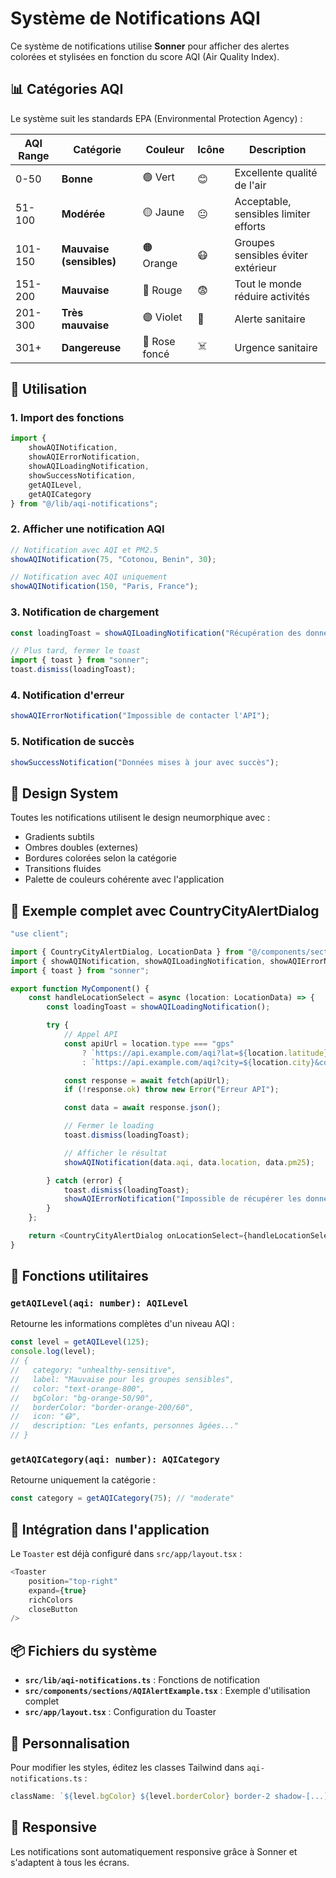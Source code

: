 # Système de Notifications AQI

Ce système de notifications utilise **Sonner** pour afficher des alertes colorées et stylisées en fonction du score AQI (Air Quality Index).

## 📊 Catégories AQI

Le système suit les standards EPA (Environmental Protection Agency) :

| AQI Range | Catégorie | Couleur | Icône | Description |
|-----------|-----------|---------|-------|-------------|
| 0-50 | **Bonne** | 🟢 Vert | 😊 | Excellente qualité de l'air |
| 51-100 | **Modérée** | 🟡 Jaune | 😐 | Acceptable, sensibles limiter efforts |
| 101-150 | **Mauvaise (sensibles)** | 🟠 Orange | 😷 | Groupes sensibles éviter extérieur |
| 151-200 | **Mauvaise** | 🔴 Rouge | 😨 | Tout le monde réduire activités |
| 201-300 | **Très mauvaise** | 🟣 Violet | 🚨 | Alerte sanitaire |
| 301+ | **Dangereuse** | 🔴 Rose foncé | ☠️ | Urgence sanitaire |

## 🚀 Utilisation

### 1. Import des fonctions

```typescript
import { 
    showAQINotification,
    showAQIErrorNotification,
    showAQILoadingNotification,
    showSuccessNotification,
    getAQILevel,
    getAQICategory
} from "@/lib/aqi-notifications";
```

### 2. Afficher une notification AQI

```typescript
// Notification avec AQI et PM2.5
showAQINotification(75, "Cotonou, Benin", 30);

// Notification avec AQI uniquement
showAQINotification(150, "Paris, France");
```

### 3. Notification de chargement

```typescript
const loadingToast = showAQILoadingNotification("Récupération des données...");

// Plus tard, fermer le toast
import { toast } from "sonner";
toast.dismiss(loadingToast);
```

### 4. Notification d'erreur

```typescript
showAQIErrorNotification("Impossible de contacter l'API");
```

### 5. Notification de succès

```typescript
showSuccessNotification("Données mises à jour avec succès");
```

## 🎨 Design System

Toutes les notifications utilisent le design neumorphique avec :
- Gradients subtils
- Ombres doubles (externes)
- Bordures colorées selon la catégorie
- Transitions fluides
- Palette de couleurs cohérente avec l'application

## 📝 Exemple complet avec CountryCityAlertDialog

```typescript
"use client";

import { CountryCityAlertDialog, LocationData } from "@/components/sections/CountryCityAlertDialog";
import { showAQINotification, showAQILoadingNotification, showAQIErrorNotification } from "@/lib/aqi-notifications";
import { toast } from "sonner";

export function MyComponent() {
    const handleLocationSelect = async (location: LocationData) => {
        const loadingToast = showAQILoadingNotification();

        try {
            // Appel API
            const apiUrl = location.type === "gps"
                ? `https://api.example.com/aqi?lat=${location.latitude}&lon=${location.longitude}`
                : `https://api.example.com/aqi?city=${location.city}&country=${location.country}`;

            const response = await fetch(apiUrl);
            if (!response.ok) throw new Error("Erreur API");

            const data = await response.json();

            // Fermer le loading
            toast.dismiss(loadingToast);

            // Afficher le résultat
            showAQINotification(data.aqi, data.location, data.pm25);

        } catch (error) {
            toast.dismiss(loadingToast);
            showAQIErrorNotification("Impossible de récupérer les données");
        }
    };

    return <CountryCityAlertDialog onLocationSelect={handleLocationSelect} />;
}
```

## 🔧 Fonctions utilitaires

### `getAQILevel(aqi: number): AQILevel`

Retourne les informations complètes d'un niveau AQI :

```typescript
const level = getAQILevel(125);
console.log(level);
// {
//   category: "unhealthy-sensitive",
//   label: "Mauvaise pour les groupes sensibles",
//   color: "text-orange-800",
//   bgColor: "bg-orange-50/90",
//   borderColor: "border-orange-200/60",
//   icon: "😷",
//   description: "Les enfants, personnes âgées..."
// }
```

### `getAQICategory(aqi: number): AQICategory`

Retourne uniquement la catégorie :

```typescript
const category = getAQICategory(75); // "moderate"
```

## 🎯 Intégration dans l'application

Le `Toaster` est déjà configuré dans `src/app/layout.tsx` :

```typescript
<Toaster 
    position="top-right"
    expand={true}
    richColors
    closeButton
/>
```

## 📦 Fichiers du système

- **`src/lib/aqi-notifications.ts`** : Fonctions de notification
- **`src/components/sections/AQIAlertExample.tsx`** : Exemple d'utilisation complet
- **`src/app/layout.tsx`** : Configuration du Toaster

## 🎨 Personnalisation

Pour modifier les styles, éditez les classes Tailwind dans `aqi-notifications.ts` :

```typescript
className: `${level.bgColor} ${level.borderColor} border-2 shadow-[...]`
```

## 📱 Responsive

Les notifications sont automatiquement responsive grâce à Sonner et s'adaptent à tous les écrans.

